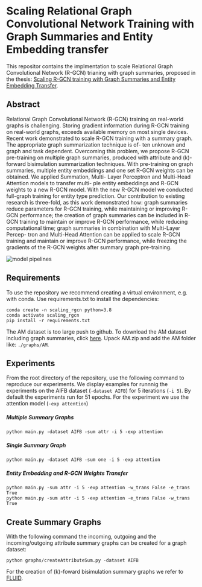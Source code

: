 # Scaling Relational Graph Convolutional Network Training with Graph Summaries and Entity Embedding transfer

This repositor contains the implmentation to scale Relational Graph Convolutional Network (R-GCN) trianing with graph summaries, proposed in the thesis: [Scaling R-GCN training with Graph Summaries and Entity Embedding Transfer](https://github.com/tiddoloos/Scaling-RGCN-training/blob/main/thesis/Scaling_RGCN_Training_with_Graph_Summaries_and_Entity_Embedding_Transfer_Tiddo_Loos_2574974.pdf).

## Abstract
Relational Graph Convolutional Network (R-GCN) training on real-world graphs is challenging. Storing gradient information during R-GCN training on real-world graphs, exceeds available memory on most single devices.
Recent work demonstrated to scale R-GCN training with a summary graph. The appropriate graph summarization technique is of- ten unknown and graph and task dependent.
Overcoming this problem, we propose R-GCN pre-training on multiple graph summaries, produced with attribute and (k)-forward bisimulation summarization techniques.
With pre-training on graph summaries, multiple entity embeddings and one set R-GCN weights can be obtained.
We applied Summation, Multi- Layer Perceptron and Multi-Head Attention models to transfer multi- ple entity embeddings and R-GCN weights to a new R-GCN model.
With the new R-GCN model we conducted full-graph training for entity type prediction.
Our contribution to existing research is three-fold, as this work demonstrated how: graph summaries reduce parameters for R-GCN training, while maintaining or improving R-GCN performance;
the creation of graph summaries can be included in R-GCN training to maintain or improve R-GCN performance, while reducing computational time;
graph summaries in combination with Multi-Layer Percep- tron and Multi-Head Attention can be applied to scale R-GCN training and maintain or improve R-GCN performance, while freezing the gradients of the R-GCN weights after summary graph pre-training.

![model pipelines](https://github.com/tiddoloos/Scaling-RGCN-training/blob/main/thesis/pipelines.jpg?raw=true)

## Requirements
To use the repository we recommend creating a virtual environment, e.g. with conda. Use requirements.txt to install the dependencies:
```
conda create -n scaling_rgcn python=3.8 
conda activate scaling_rgcn
pip install -r requirements.txt
```
The AM dataset is too large push to github.
To download the AM dataset including graph summaries, click [here](https://drive.google.com/uc?id=1r9bA0B75dvdlwEHBgpfOOhoRIpCZdHTr&export=download).
Upack AM.zip and add the AM folder like: `./graphs/AM`.

## Experiments
From the root directory of the repository, use the following command to reproduce our experiments.
We display examples for runnnig the experiments on the AIFB dataset (`-dataset AIFB`) for 5 iterations (`-i 5`).
By default the experiments run for 51 epochs.
For the experiment we use the attention model (`-exp attention`)

##### Multiple Summary Graphs
```
python main.py -dataset AIFB -sum attr -i 5 -exp attention
```
##### Single Summary Graph
```
python main.py -dataset AIFB -sum one -i 5 -exp attention
```
##### Entity Embedding and R-GCN Weights Transfer
```
python main.py -sum attr -i 5 -exp attention -w_trans False -e_trans True
python main.py -sum attr -i 5 -exp attention -e_trans False -w_trans True 
```

## Create Summary Graphs
With the following command the incoming, outgoing and the incoming/outgoing attribute summary graphs can be created for a graph dataset:
```
python graphs/createAttributeSum.py -dataset AIFB
```
For the creation of (k)-foward bisimulation summary graphs we refer to [FLUID](https://github.com/t-blume/fluid-framework).
